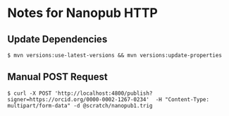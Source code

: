 # Notes for Nanopub HTTP

## Update Dependencies

    $ mvn versions:use-latest-versions && mvn versions:update-properties

## Manual POST Request

    $ curl -X POST 'http://localhost:4800/publish?signer=https://orcid.org/0000-0002-1267-0234'  -H "Content-Type: multipart/form-data" -d @scratch/nanopub1.trig
